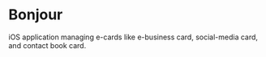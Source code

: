 # Bonjour
iOS application managing e-cards like e-business card, social-media card, and contact book card.
